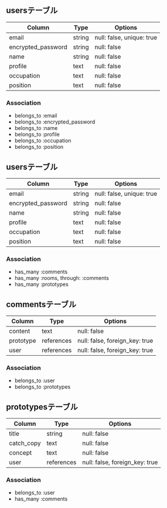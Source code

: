 ## usersテーブル
| Column               | Type       | Options                   |
| -------------------- | ---------- | ------------------------- |
| email                | string     | null: false, unique: true |
| encrypted_password   | string     | null: false               |
| name                 | string     | null: false               |
| profile              | text       | null: false               |
| occupation           | text       | null: false               |
| position             | text       | null: false               |

### Association
- belongs_to :email
- belongs_to :encrypted_password
- belongs_to :name
- belongs_to :profile
- belongs_to :occupation
- belongs_to :position

## usersテーブル
| Column               | Type       | Options                   |
| -------------------- | ---------- | ------------------------- |
| email                | string     | null: false, unique: true |
| encrypted_password   | string     | null: false               |
| name                 | string     | null: false               |
| profile              | text       | null: false               |
| occupation           | text       | null: false               |
| position             | text       | null: false               |

### Association
- has_many :comments
- has_many :rooms, through: :comments
- has_many :prototypes

## commentsテーブル
| Column      | Type       | Options                        |
| ----------- | ---------- | ------------------------------ |
| content     | text       | null: false                    |
| prototype   | references | null: false, foreign_key: true |
| user        | references | null: false, foreign_key: true |

### Association
- belongs_to :user
- belongs_to :prototypes


## prototypesテーブル
| Column     | Type       | Options                        |
| ---------- | ---------- | ------------------------------ |
| title      | string     | null: false                    |
| catch_copy | text       | null: false                    |
| concept    | text       | null: false                    |
| user       | references | null: false, foreign_key: true |

### Association
- belongs_to :user
- has_many :comments


